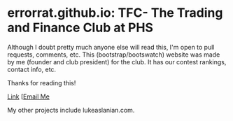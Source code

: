 errorrat.github.io: TFC- The Trading and Finance Club at PHS
==================

Although I doubt pretty much anyone else will read this, I'm open to pull requests, comments, etc. This (bootstrap/bootswatch)
website was made by me (founder and club president) for the club. It has our contest rankings, contact info, etc.

Thanks for reading this!

[Link](errorrat.github.io)
[<a href="mailto:luke@lukeaslanian.com">Email Me</a> 

My other projects include lukeaslanian.com.

